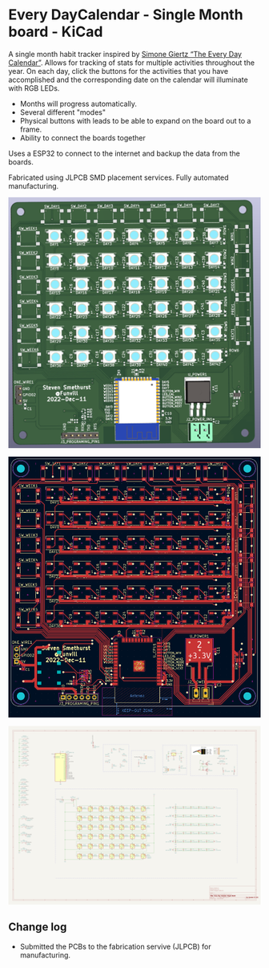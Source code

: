 # Every DayCalendar - Single Month board - KiCad

A single month habit tracker inspired by [Simone Giertz “The Every Day Calendar”](https://www.kickstarter.com/projects/simonegiertz/the-every-day-calendar). Allows for tracking of stats for multiple activities throughout the year. On each day, click the buttons for the activities that you have accomplished and the corresponding date on the calendar will illuminate with RGB LEDs.

- Months will progress automatically.
- Several different "modes"
- Physical buttons with leads to be able to expand on the board out to a frame.
- Ability to connect the boards together

Uses a ESP32 to connect to the internet and backup the data from the boards.

Fabricated using JLPCB SMD placement services. Fully automated manufacturing.

![3D](3d.png?raw=true)

![PCB](pcb.png?raw=true)

![Schematic](schematic.png?raw=true)

## Change log

- Submitted the PCBs to the fabrication servive (JLPCB) for manufacturing.
